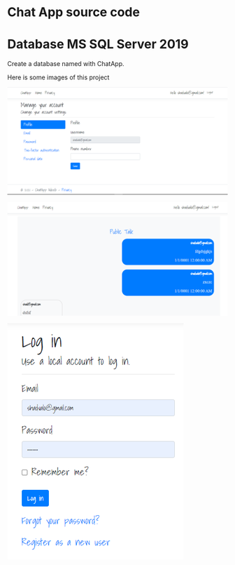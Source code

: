 #  Chat App source code
#  Database MS SQL Server 2019
Create a database named with ChatApp.

Here is some images of this project

![alt text](picture/Capture1.PNG)

![alt text](picture/Capture2.PNG)

![alt text](picture/Capture3.PNG)